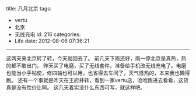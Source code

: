 title: 八月北京
tags:
  - vertu
  - 北京
  - 无线充电
id: 216
categories:
  - Life
date: 2012-08-06 07:36:21
---

这两天来北京转了转，今天就回去了。
前几天下雨还好，雨一停北京是真热，热的都不敢出门。
昨天买了电磨，买了无线套件，准备给手机改无线充电了。电磨也能当小手钻使，修四轴也可以用，也省得去车间了，天气怪热的，本来我也懒得跑。
还有一个事就是昨天在王府井转，看到一家vertu店，哈哈跑进去看看，这货真是没有性价比啊。
这几天着实没什么东西可写，就这样吧。